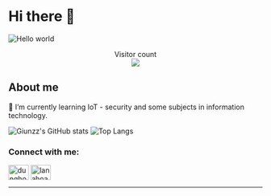 # Hi there 👋

<img src="https://raw.githubusercontent.com/sagar-viradiya/sagar-viradiya/master/resources/banner.png" alt="Hello world">

<p align="center"> 
  Visitor count<br>
  <img src="https://profile-counter.glitch.me/giunzz/count.svg" />
</p>

## About me

🌱 I’m currently learning IoT - security and some subjects in information technology.

![Giunzz's GitHub stats](https://github-readme-stats.vercel.app/api?username=giunzz\&show_icons=true\&theme=radical)
![Top Langs](https://github-readme-stats.vercel.app/api/top-langs/?username=giunzz&layout=compact\&theme=radical)

<h3 align="left">Connect with me:</h3>
<p align="left">
<a href="https://linkedin.com/in/dunghoang0401" target="blank"><img align="center" src="https://raw.githubusercontent.com/rahuldkjain/github-profile-readme-generator/master/src/images/icons/Social/linked-in-alt.svg" alt="dunghoang0401" height="30" width="40" /></a>
<a href="https://fb.com/lanahoang237" target="blank"><img align="center" src="https://raw.githubusercontent.com/rahuldkjain/github-profile-readme-generator/master/src/images/icons/Social/facebook.svg" alt="lanahoang237" height="30" width="40" /></a>
</p>

---


